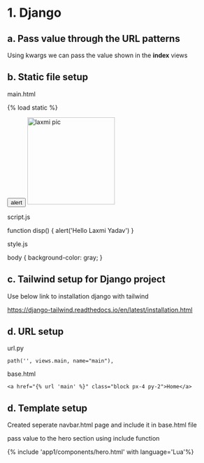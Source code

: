 # 1. Django

## a. Pass value through the URL patterns

Using kwargs we can pass the value shown in the **index** views

## b. Static file setup

main.html

<!DOCTYPE html>

{% load static %}

<html lang="en">
<head>
    <meta charset="UTF-8">
    <meta name="viewport" content="width=device-width, initial-scale=1.0">
    <link rel="stylesheet" href="{% static 'app1/css/style.css' %}">
    <title>Document</title>
</head>
<body>
    <button onclick="disp()">alert</button>
    <img src="{% static 'app1/images/lax.jpg' %}" width="200px" alt="laxmi pic">
    <script src="{% static 'app1/js/script.js' %}"></script>
</body>
</html>

script.js

function disp() {
alert('Hello Laxmi Yadav')
}

style.js

body {
background-color: gray;
}

## c. Tailwind setup for Django project

Use below link to installation django with tailwind

https://django-tailwind.readthedocs.io/en/latest/installation.html

## d. URL setup

url.py

    path('', views.main, name="main"),

base.html

    <a href="{% url 'main' %}" class="block px-4 py-2">Home</a>

## d. Template setup

Created seperate navbar.html page and include it in base.html file

pass value to the hero section using include function

{% include 'app1/components/hero.html' with language='Lua'%}
